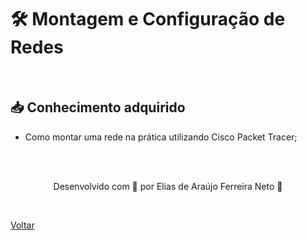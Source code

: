 <h1>🛠 Montagem e Configuração de Redes</h1>

<br>

<h2> 📥 Conhecimento adquirido </h2>

- Como montar uma rede na prática utilizando Cisco Packet Tracer;


<br><br>

<p align="center"> Desenvolvido com 💜 por Elias de Araújo Ferreira Neto 👋 <p>

<br>

<a href="./README.md">Voltar</a>